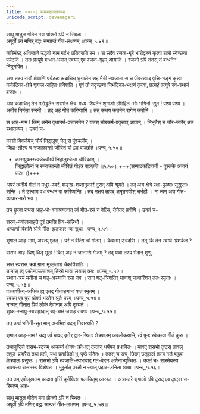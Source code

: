 ```yaml
---
title: ०५-०६ रासभशृगालकथा
unicode_script: devanagari
---
```

साधु मातुल गीतेन मया प्रोक्तो ऽपि न स्थितः ।  
अपूर्वो ऽयं मणिर् बद्धः सम्प्राप्तं गीत-लक्षणम् ॥पन्च्_५.४९॥  


कस्मिंश्च्द् अधिष्ठाने उद्धतो नाम गर्दभः प्रतिवसति स्म । स सदैव रजक-गृहे भारोद्वहनं कृत्वा रात्रौ स्वेच्छया पर्यटति । ततः प्रत्यूषे बन्धन-भयात् स्वयम् एव रजक-गृहम् आयाति । रजको ऽपि ततस् तं बन्धनेन नियुनक्ति ।  

अथ तस्य रात्रौ क्षेत्राणि पर्यटतः कदाचिच् छृगालेन सह मैत्री सञ्जाता स च पीवरत्वाद् वृत्ति-भङ्गं कृत्वा कर्कटिका-क्षेत्रे शृगाल-सहितः प्रविशति । एवं तौ यदृच्छया चिर्भटिका-भक्षणं कृत्वा, प्रत्यहं प्रत्यूषे स्व-स्थानं व्रजतः ।  

अथ कदाचित् तेन मदोद्धतेन रासभेन क्षेत्र-मध्य-स्थितेन शृगाओ ऽभिहितः-भोः भगिनी-सूत ! पश्य पश्य । अतीव निर्मला रजनी । तद् अहं गीतं करिष्यामि । तत् कथय कतमेन रागेण करोमि ।  

स आह-माम ! किम् अनेन वृथानर्थ-प्रचालनेन ? यतश् चौरकर्म-प्रवृत्ताव् आवाम् । निभृतैश् च चौर-जारैर् अत्र स्थातव्यम् । उक्तं च-  

कांसी विवर्जयेच् चौर्यं निद्रालुश् चेत् स पुंश्चलीम् ।  
जिह्वा-लौल्यं च रुजाक्रान्तो जीवितं यो ऽत्र वाञ्छति ॥पन्च्_५.५०॥  

  - कासयुक्तस्त्यजेच्चौर्य्यं निद्रालुश्चेत्स चौरिकाम् ।  
  जिह्वालौल्यं च रुजाक्रान्तो जीवितं योऽत्र वाञ्छति ॥५.५०॥  +++(सम्पादकटिप्पनी - पुस्तके अत्रायं पाठः ।)+++  

  अपरं त्वदीयं गीतं न मधुर-स्वरं, शङ्ख-शब्दानुकारं दूराद् अपि श्रूयते । तद् अत्र क्षेत्रे रक्षा-पुरुषाः सुसुप्ताः सन्ति । ते उत्थाय वधं बन्धनं वा करिष्यन्ति । तद् भक्षय तावद् अमृतमयीश् चर्भटीः । मा त्वम् अत्र गीत-व्यापार-परो भव ।

  तच् छ्रुत्वा राभस आह-भोः वनाश्रयत्वात् त्वं गीत-रसं न वेत्सि, तेनैतद् ब्रवीषि । उक्तं च-  

  शरज्-ज्योत्स्नाहते दूरं तमसि प्रिय-सन्निधौ ।  
  धन्यानां विशति श्रोत्रे गीत-झङ्कार-जा सुधा ॥पन्च्_५.५१॥  

  शृगाल आह-माम, अस्त्य् एतत् । परं न वेत्सि त्वं गीतम् । केवलम् उन्नदसि । तत् किं तेन स्वार्थ-भ्रंशकेन ?  

  रासभ आह-धिग् धिङ् मूर्ख ! किम् अहं न जानासि गीतम् ? तद् यथा तस्य भेदान् शृणु-  

  सप्त स्वरास् त्रयो ग्रामा मूर्च्छताश् चैकत्रिंशतिः ।  
  तानास् त्व् एकोनपऊचाशत् तिस्रो मात्रा लयास् त्रयः ॥पन्च्_५.५२॥  
  स्थान-त्रयं यतीनां च षड्-अस्यानि रसा नव ।
  रागा षट्-त्रिंशतिर् भावाश् चत्वारिंशत् ततः स्मृताः ॥पन्च्_५.५३॥  
  पञ्चाशीत्य्-अधिकं ह्य् एतद् गीताङ्गानां शतं स्मृतम् ।  
  स्वयम् एव पुरा प्रोक्तं भरतेन श्रुतेः परम् ॥पन्च्_५.५४॥  
  नान्यद् गीतात् प्रियं लोके देवानाम् अपि दृश्यते ।  
  शुष्क-स्नायु-स्वराह्लादात् त्र्य्-अक्षं जग्राह रावणः ॥पन्च्_५.५५॥  

  तत् कथं भगिनी-सुत माम् अनभिज्ञं वदन् निवारयति ?  

  शृगाल आह-माम ! यद्य् एवं यावद् वृत्तेर् द्वार-स्थितः क्षेत्रपालम् अवलोकयामि, त्वं पुनः स्वेच्छया गीतं कुरु ।  

  तथानुष्ठिते रासभ-रटनम् आकर्ण्य क्षेत्रपः क्रोधात् दन्तान् धर्षयन् प्रधावितः । यावद् रासभो दृष्टस् तावल् लगुड-प्रहारैस् तथा हतो, यथा प्रताडितो भू-पृष्ठे पतितः । ततश् च सच्-छिद्रम् उलूखलं तस्य गले बद्ध्वा क्षेत्रपालः प्रसुप्तः । रासभो ऽपि स्वजाति-स्वभावाद् गत-वेदनः क्षणेनाभ्युत्थितः । उक्तं च-
  सारमेयस्य चाश्वस्य रासभस्य विशेषतः ।
  मुहूर्तात् परतौ न स्यात् प्रहार-जनिता व्यथा ॥पन्च्_५.५६॥  

  तत तम् एवोलूखलम् आदाय वृत्तिं चूर्णयित्वा पलायितुम् आरब्धः । अत्रान्तरे शृगालो ऽपि दूराद् एव दृष्ट्वा स-स्मितम् आह-  

  साधु मातुल गीतेन मया प्रोक्तो ऽपि न स्थितः ।  
  अपूर्वो ऽपि मणिर् बद्धः साम्प्रतं गीत-लक्षणम् ॥पन्च्_५.५७॥  
